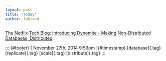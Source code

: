 ```yaml
---
layout: post
title: "Today"
author: fabiand
---
```



[The Netflix Tech Blog: Introducing Dynomite - Making Non-Distributed
Databases,
Distributed](%20https://t.umblr.com/redirect?z=http%3A%2F%2Ftechblog.netflix.com%2F2014%2F11%2Fintroducing-dynomite.html&t=YWMzYWRlNzVmYmU3OTc5MWE0Zjg0OWEwOTVlYjkyZmE3ZDgzZWJlYyxkRURJaFRjQQ%3D%3D&b=t%3Af-JKqRHWTpWK1DKXwqj3Yg&p=https%3A%2F%2Fdummdida.tumblr.com%2Fpost%2F103749218810%2Fthe-netflix-tech-blog-introducing-dynomite&m=1)

::: {#footer}
[ November 27th, 2014 9:59pm ]{#timestamp} [database]{.tag}
[replicate]{.tag} [scale]{.tag} [distribute]{.tag}
:::
